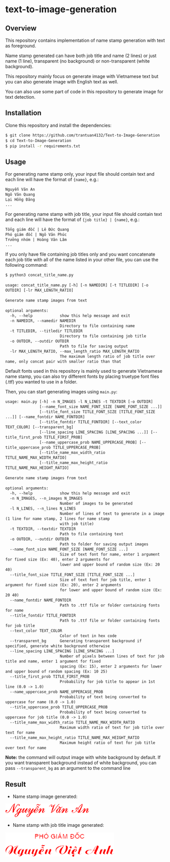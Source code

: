 # text-to-image-generation

## Overview

This repository contains implementation of name stamp generation with text as foreground. 

Name stamp generated can have both job title and name (2 lines) or just name (1 line), transparent (no background) or non-transparent (white background).

This repository mainly focus on generate image with Vietnamese text but you can also generate image with English text as well.

You can also use some part of code in this repository to generate image for text detection.

## Installation

Clone this repository and install the dependencies:

```bash
$ git clone https://github.com/trantuan4132/Text-to-Image-Generation
$ cd Text-to-Image-Generation
$ pip install -r requirements.txt
```

## Usage

For generating name stamp only, your input file should contain text and each line will have the format of `{name}`, e.g.:

```
Nguyễn Văn An
Ngô Văn Quang
Lại Hồng Đăng
...
```

For generating name stamp with job title, your input file should contain text and each line will have the format of `{job title} | {name}`, e.g.:

```
Tổng giám đốc | Lê Đức Quang
Phó giám đốc | Ngô Văn Phúc
Trưởng nhóm | Hoàng Văn Lâm
...
```

If you only have file containing job titles only and you want concatenate each job title with all of the name listed in your other file, you can use the following command:
```
$ python3 concat_title_name.py

usage: concat_title_name.py [-h] [-n NAMEDIR] [-t TITLEDIR] [-o OUTDIR] [-lr MAX_LENGTH_RATIO]

Generate name stamp images from text

optional arguments:
  -h, --help            show this help message and exit
  -n NAMEDIR, --namedir NAMEDIR
                        Directory to file containing name
  -t TITLEDIR, --titledir TITLEDIR
                        Directory to file containing job title
  -o OUTDIR, --outdir OUTDIR
                        Path to file for saving output
  -lr MAX_LENGTH_RATIO, --max_length_ratio MAX_LENGTH_RATIO
                        The maximum length ratio of job title over name, only concat pair with smaller ratio than that
```

Default fonts used in this repository is mainly used to generate Vietnamese name stamp, you can also try different fonts by placing truetype font files (.ttf) you wanted to use in a folder.

Then, you can start generating images using `main.py`:
```
usage: main.py [-h] -n N_IMAGES -l N_LINES -t TEXTDIR [-o OUTDIR]
               [--name_font_size NAME_FONT_SIZE [NAME_FONT_SIZE ...]]
               [--title_font_size TITLE_FONT_SIZE [TITLE_FONT_SIZE ...]] [--name_fontdir NAME_FONTDIR]
               [--title_fontdir TITLE_FONTDIR] [--text_color TEXT_COLOR] [--transparent_bg]
               [--line_spacing LINE_SPACING [LINE_SPACING ...]] [--title_first_prob TITLE_FIRST_PROB]
               [--name_uppercase_prob NAME_UPPERCASE_PROB] [--title_uppercase_prob TITLE_UPPERCASE_PROB]
               [--title_name_max_width_ratio TITLE_NAME_MAX_WIDTH_RATIO]
               [--title_name_max_height_ratio TITLE_NAME_MAX_HEIGHT_RATIO]

Generate name stamp images from text

optional arguments:
  -h, --help            show this help message and exit
  -n N_IMAGES, --n_images N_IMAGES
                        Number of images to be generated
  -l N_LINES, --n_lines N_LINES
                        Number of lines of text to generate in a image (1 line for name stamp, 2 lines for name stamp
                        with job title)
  -t TEXTDIR, --textdir TEXTDIR
                        Path to file containing text
  -o OUTDIR, --outdir OUTDIR
                        Path to folder for saving output images
  --name_font_size NAME_FONT_SIZE [NAME_FONT_SIZE ...]
                        Size of text font for name, enter 1 argument for fixed size (Ex: 40), enter 2 arguments for
                        lower and upper bound of random size (Ex: 20 40)
  --title_font_size TITLE_FONT_SIZE [TITLE_FONT_SIZE ...]
                        Size of text font for job title, enter 1 argument for fixed size (Ex: 20), enter 2 arguments
                        for lower and upper bound of random size (Ex: 20 40)
  --name_fontdir NAME_FONTDIR
                        Path to .ttf file or folder containing fonts for name
  --title_fontdir TITLE_FONTDIR
                        Path to .ttf file or folder containing fonts for job title
  --text_color TEXT_COLOR
                        Color of text in hex code
  --transparent_bg      Generating transparent background if specified, generate white background otherwise
  --line_spacing LINE_SPACING [LINE_SPACING ...]
                        Number of pixels between lines of text for job title and name, enter 1 argument for fixed
                        spacing (Ex: 15), enter 2 arguments for lower and upper bound of random spacing (Ex: 10 25)
  --title_first_prob TITLE_FIRST_PROB
                        Probability for job title to appear in 1st line (0.0 -> 1.0)
  --name_uppercase_prob NAME_UPPERCASE_PROB
                        Probability of text being converted to uppercase for name (0.0 -> 1.0)
  --title_uppercase_prob TITLE_UPPERCASE_PROB
                        Probability of text being converted to uppercase for job title (0.0 -> 1.0)
  --title_name_max_width_ratio TITLE_NAME_MAX_WIDTH_RATIO
                        Maximum width ratio of text for job title over text for name
  --title_name_max_height_ratio TITLE_NAME_MAX_HEIGHT_RATIO
                        Maximum height ratio of text for job title over text for name
```

**Note:** the command will output image with white background by default. If you want transparent background instead of white background, you can pass `--transparent_bg` as an argument to the command line

## Result

- Name stamp image generated:

![image](sample-output-1.png)

- Name stamp with job title image generated:

![image](sample-output-2.png)
